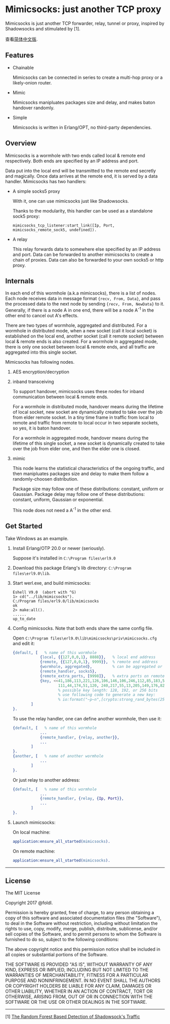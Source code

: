 # Mimicsocks: just another TCP proxy

Mimicsocks is just another TCP forwarder, relay, tunnel or proxy, inspired by Shadowsocks and stimulated by [1].

查看[简体中文版](README.zh.md).

## Features

* Chainable

    Mimicsocks can be connected in series to create a multi-hop proxy or a likely-onion router.

* Mimic

    Mimicsocks manipluates packages size and delay, and makes baton handover randomly.

* Simple

    Mimicsocks is written in Erlang/OPT, no third-party dependencies.

## Overview

Mimicsocks is a wormhole with two ends called local & remote end respectively.
Both ends are specified by an IP address and port.

Data put into the local end will be transmitted to the remote end
secretly and magically. Once data arrives at the remote end, it is served by
a data handler. Mimicsocks has two handlers:

* A simple socks5 proxy

    With it, one can use mimicsocks just like Shadowsocks.

    Thanks to the modularity, this handler can be used as a standalone sock5 proxy:

    `mimicsocks_tcp_listener:start_link([Ip, Port, mimicsocks_remote_sock5, undefined]).`

* A relay

    This relay forwards data to somewhere else specified by an IP address and port.
    Data can be forwarded to another mimicsocks to create a chain of proxies. Data can
    also be forwarded to your own socks5 or http proxy.

## Internals

In each end of this wormhole (a.k.a mimicsocks), there is a list of nodes.
Each node receives data in message format `{recv, From, Data}`, and pass
the processed data to the next node by sending `{recv, From, NewData}` to it.
Generally, if there is a node A in one end,
there will be a node A<sup>-1</sup> in the other end to cancel out A's effects.

There are two types of wormhole, aggregated and distributed.
For a wormhole in distributed mode, when a new socket (call it local socket)
is established on the local end, another socket (call it remote socket) between
local & remote ends is also created.
For a wormhole in aggregated mode, there is only one socket between local & remote ends,
and all traffic are aggregated into this single socket.

Mimicsocks has following nodes.

1. AES encryption/decryption

1. inband transceiving

    To support handover, mimicsocks uses these nodes for inband communication between
    local & remote ends.

    For a wormhole in distributed mode, handover means during the lifetime of local socket, new socket are
    dynamically created to take over the job from elder remote socket. In a tiny time
    frame in traffic from local to remote and traffic from remote to local occur in
    two separate sockets, so yes, it is baton handover.

    For a wormhole in aggregated mode, handover means during the lifetime of this single socket,
    a new socket is dynamically created to take over the job from elder one, and then
    the elder one is closed.

1. mimic

    This node learns the statistical characteristics of the ongoing traffic, and
    then manipluates packages size and delay to make them follow a randomly-choosen
    distribution.

    Package size may follow one of these distributions: constant, uniform or Gaussian.
    Package delay may follow one of these distributions: constant, uniform, Gaussian or exponential.

    This node does not need a A<sup>-1</sup> in the other end.

## Get Started

Take Windows as an example.

1. Install Erlang/OTP 20.0 or newer (seriously).

    Suppose it's installed in `C:\Program files\erl9.0`

1. Download this package Erlang's lib directory: `C:\Program files\erl9.0\lib`.

1. Start werl.exe, and build mimicsocks:

    ```shell
    Eshell V9.0  (abort with ^G)
    1> cd("../lib/mimicsocks").
    C:/Program files/erl9.0/lib/mimicsocks
    ok
    2> make:all().
    ......
    up_to_date
    ```

1. Config mimicsocks. Note that both ends share the same config file.

    Open `C:\Program files\erl9.0\lib\mimicsocks\priv\mimicsocks.cfg` and edit it:

    ```erlang
    {default, [   % name of this wormhole
                {local, {{127,0,0,1}, 8888}},   % local end address
                {remote, {{127,0,0,1}, 9999}},  % remote end address
                {wormhole, aggregated},         % can be aggregated or distributed
                {remote_handler, socks5},
                {remote_extra_ports, [9998]},   % extra ports on remote end for handover
                {key, <<41,186,113,221,126,106,146,106,246,112,85,183,56,79,159,
                        111,44,174,51,120, 240,217,55,13,205,149,176,82,120,6,61,131>>}
                        % possible key length: 128, 192, or 256 bits
                        % use following code to generate a new key: 
                        % io:format("~p~n",[crypto:strong_rand_bytes(256 div 8)]).
            ]
    }.
    ```

    To use the relay handler, one can define another wormhole, then use it:
    ```erlang
    {default, [   % name of this wormhole
                ...
                {remote_handler, {relay, another}},
                ...
            ]
    }.
    {another, [   % name of another wormhole
                ...
            ]
    }.
    ```

    Or just relay to another address:
    ```erlang
    {default, [   % name of this wormhole
                ...
                {remote_handler, {relay, {Ip, Port}},
                ...
            ]
    }.
    ```

1. Launch mimicsocks:

    On local machine:
    ```erlang
    application:ensure_all_started(mimicsocks).
    ```

    On remote machine:
    ```erlang
    application:ensure_all_started(mimicsocks).
    ```

----
## License

The MIT License

Copyright 2017 @foldl.

Permission is hereby granted, free of charge, to any person obtaining a copy of
this software and associated documentation files (the "Software"), to deal in the
Software without restriction, including without limitation the rights to use, copy,
modify, merge, publish, distribute, sublicense, and/or sell copies of the Software,
and to permit persons to whom the Software is furnished to do so, subject to the
following conditions:

The above copyright notice and this permission notice shall be included in all
copies or substantial portions of the Software.

THE SOFTWARE IS PROVIDED "AS IS", WITHOUT WARRANTY OF ANY KIND, EXPRESS OR IMPLIED,
INCLUDING BUT NOT LIMITED TO THE WARRANTIES OF MERCHANTABILITY, FITNESS FOR A
PARTICULAR PURPOSE AND NONINFRINGEMENT. IN NO EVENT SHALL THE AUTHORS OR COPYRIGHT
HOLDERS BE LIABLE FOR ANY CLAIM, DAMAGES OR OTHER LIABILITY, WHETHER IN AN ACTION
OF CONTRACT, TORT OR OTHERWISE, ARISING FROM, OUT OF OR IN CONNECTION WITH THE
SOFTWARE OR THE USE OR OTHER DEALINGS IN THE SOFTWARE.

----
[1] [The Random Forest Based Detection of Shadowsock's Traffic](http://ieeexplore.ieee.org/document/8048116/)
